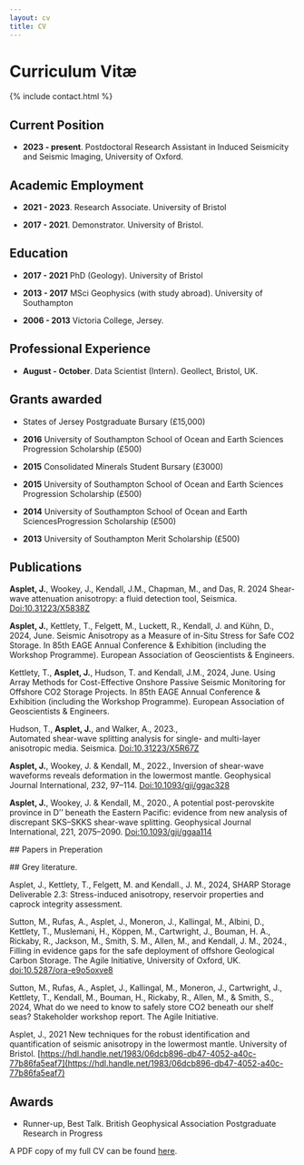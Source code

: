 ```yaml
---
layout: cv
title: CV
---
```


# Curriculum Vitæ

{% include contact.html %}

## Current Position
- **2023 - present**. Postdoctoral Research Assistant in Induced Seismicity and Seismic Imaging, University of Oxford. 

## Academic Employment

- **2021 - 2023**. Research Associate. University of Bristol

- **2017 - 2021**. Demonstrator. University of Bristol. 

## Education

- **2017 - 2021** PhD (Geology). University of Bristol

- **2013 - 2017** MSci Geophysics (with study abroad). University of Southampton

- **2006 - 2013** Victoria College, Jersey.
 
## Professional Experience

- **August - October**. Data Scientist (Intern). Geollect, Bristol, UK. 

## Grants awarded

- States of Jersey Postgraduate Bursary (£15,000)

- **2016** University of Southampton School of Ocean and Earth Sciences Progression Scholarship (£500)

- **2015** Consolidated Minerals Student Bursary (£3000)

- **2015** University of Southampton School of Ocean and Earth Sciences Progression Scholarship (£500)

- **2014** University of Southampton School of Ocean and Earth SciencesProgression Scholarship (£500)

- **2013** University of Southampton Merit Scholarship (£500)

## Publications 

**Asplet, J.**, Wookey, J., Kendall, J.M., Chapman, M., and Das, R. 2024 
Shear-wave attenuation anisotropy: a fluid detection tool, Seismica. [Doi:10.31223/X5838Z](Doi:10.31223/X5838Z)

**Asplet, J.**, Kettlety, T., Felgett, M., Luckett, R., Kendall, J. and Kühn, D., 2024, June. Seismic Anisotropy as a Measure of in-Situ Stress for Safe CO2 Storage. In 85th EAGE Annual Conference & Exhibition (including the Workshop Programme). European Association of Geoscientists & Engineers.

Kettlety, T., **Asplet, J.**, Hudson, T. and Kendall, J.M., 2024, June. Using Array Methods for Cost-Effective Onshore Passive Seismic Monitoring for Offshore CO2 Storage Projects. In 85th EAGE Annual Conference & Exhibition (including the Workshop Programme). European Association of Geoscientists & Engineers.

Hudson, T., **Asplet, J.**, and Walker, A., 2023.,  
Automated shear-wave splitting analysis for single- and multi-layer anisotropic media. Seismica. [Doi:10.31223/X5R67Z](Doi:10.31223/X5R67Z)

**Asplet, J.**, Wookey, J. & Kendall, M., 2022.,
Inversion of shear-wave waveforms reveals deformation in the lowermost mantle. 
Geophysical Journal International, 232, 97–114. [Doi:10.1093/gji/ggac328](Doi:10.1093/gji/ggac328)

**Asplet, J.**, Wookey, J. & Kendall, M., 2020., 
A potential post-perovskite province in D’’ beneath the Eastern Pacific: evidence from new analysis of discrepant SKS–SKKS shear-wave splitting.
Geophysical Journal International, 221, 2075–2090. [Doi:10.1093/gji/ggaa114](Doi:10.1093/gji/ggaa114)

## Papers in Preperation

## Grey literature.

Asplet, J., Kettlety, T., Felgett, M. and Kendall., J. M., 2024, SHARP Storage Deliverable 2.3: Stress-induced anisotropy, reservoir properties and caprock integrity assessment. 

Sutton, M., Rufas, A., Asplet, J., Moneron, J., Kallingal, M., Albini, D., Kettlety, T., Muslemani, H., Köppen, M., Cartwright, J., Bouman, H. A., Rickaby, R., Jackson, M., Smith, S. M., Allen, M., and Kendall, J. M., 2024., Filling in evidence gaps for the safe deployment of offshore Geological Carbon Storage. The Agile Initiative, University of Oxford, UK. [doi:10.5287/ora-e9o5oxve8]([doi:10.5287/ora-e9o5oxve8])

Sutton, M., Rufas, A., Asplet, J., Kallingal, M., Moneron, J., Cartwright, J., Kettlety, T., Kendall, M., Bouman, H., Rickaby, R., Allen, M., & Smith, S., 2024, What do we need to know to safely store CO2 beneath our shelf seas? Stakeholder workshop report. The Agile Initiative.

Asplet, J., 2021
New techniques for the robust identification and quantification of seismic anisotropy in the lowermost mantle. University of Bristol. [https://hdl.handle.net/1983/06dcb896-db47-4052-a40c-77b86fa5eaf7](https://hdl.handle.net/1983/06dcb896-db47-4052-a40c-77b86fa5eaf7)


## Awards

- Runner-up, Best Talk. British Geophysical Association Postgraduate Research in Progress 



A PDF copy of my full CV can be found [here](/Joseph_Asplet_CV.pdf).


